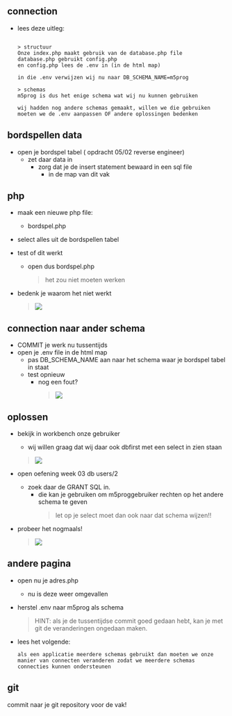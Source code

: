 
## connection


- lees deze uitleg:

    ```

    > structuur
    Onze index.php maakt gebruik van de database.php file
    database.php gebruikt config.php
    en config.php lees de .env in (in de html map)

    in die .env verwijzen wij nu naar DB_SCHEMA_NAME=m5prog

    > schemas
    m5prog is dus het enige schema wat wij nu kunnen gebruiken

    wij hadden nog andere schemas gemaakt, willen we die gebruiken moeten we de .env aanpassen OF andere oplossingen bedenken

    ```

## bordspellen data

- open je bordspel tabel ( opdracht 05/02 reverse engineer)
    - zet daar data in
        - zorg dat je de insert statement bewaard in een sql file 
            - in de map van dit vak

## php

- maak een nieuwe php file:
    - bordspel.php
- select alles uit de bordspellen tabel

- test of dit werkt
    - open dus bordspel.php 
        > het zou niet moeten werken

- bedenk je waarom het niet werkt
    > ![](img/error.PNG)

## connection naar ander schema

- COMMIT je werk nu tussentijds
- open je .env file in de html map
    - pas DB_SCHEMA_NAME aan naar het schema waar je bordspel tabel in staat
    - test opnieuw
        - nog een fout?
            > ![](img/acceserror.PNG)

## oplossen   

- bekijk in workbench onze gebruiker
    - wij willen graag dat wij daar ook dbfirst met een select in zien staan
    > ![](img/newuser.PNG)
- open oefening week 03 db users/2
    - zoek daar de GRANT SQL in.
        - die kan je gebruiken om m5proggebruiker rechten op het andere schema te geven
            > let op je select moet dan ook naar dat schema wijzen!!

- probeer het nogmaals!
    > ![](img/bordspel.PNG)

## andere pagina

- open nu je adres.php
    - nu is deze weer omgevallen
- herstel .env naar m5prog als schema
    > HINT: als je de tussentijdse commit goed gedaan hebt, kan je met git de veranderingen ongedaan maken. 

- lees het volgende:
    ```
    als een applicatie meerdere schemas gebruikt dan moeten we onze manier van connecten veranderen zodat we meerdere schemas connecties kunnen ondersteunen
    ```

## git

commit naar je git repository voor de vak!
